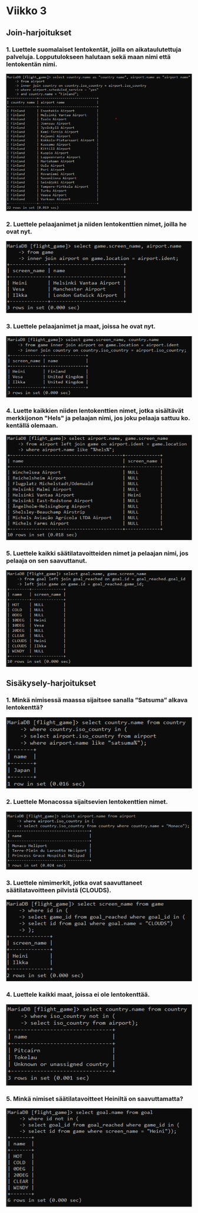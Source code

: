 # Viikko 3

## Join-harjoitukset

### 1. Luettele suomalaiset lentokentät, joilla on aikataulutettuja palveluja. Lopputulokseen halutaan sekä maan nimi että lentokentän nimi.

![](kuvat/viikko3/join/1.png)

### 2. Luettele pelaajanimet ja niiden lentokenttien nimet, joilla he ovat nyt.

![](kuvat/viikko3/join/2.png)

### 3. Luettele pelaajanimet ja maat, joissa he ovat nyt.

![](kuvat/viikko3/join/3.png)

### 4. Luette kaikkien niiden lentokenttien nimet, jotka sisältävät merkkijonon "Hels" ja pelaajan nimi, jos joku pelaaja sattuu ko. kentällä olemaan.

![](kuvat/viikko3/join/4.png)

### 5. Luettele kaikki säätilatavoitteiden nimet ja pelaajan nimi, jos pelaaja on sen saavuttanut.

![](kuvat/viikko3/join/5.png)

## Sisäkysely-harjoitukset

### 1. Minkä nimisessä maassa sijaitsee sanalla ”Satsuma” alkava lentokenttä?

![](kuvat/viikko3/sisakysely/1.png)

### 2. Luettele Monacossa sijaitsevien lentokenttien nimet.

![](kuvat/viikko3/sisakysely/2.png)

### 3. Luettele nimimerkit, jotka ovat saavuttaneet säätilatavoitteen pilvistä (CLOUDS).

![](kuvat/viikko3/sisakysely/3.png)

### 4. Luettele kaikki maat, joissa ei ole lentokenttää.

![](kuvat/viikko3/sisakysely/4.png)

### 5. Minkä nimiset säätilatavoitteet Heiniltä on saavuttamatta?

![](kuvat/viikko3/sisakysely/5.png)